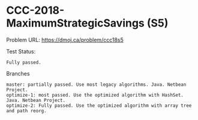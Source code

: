 # CCC-2018-MaximumStrategicSavings (S5)

Problem URL:
  https://dmoj.ca/problem/ccc18s5
  
Test Status:

    Fully passed.
  
Branches
    
    master: partially passed. Use most legacy algorithms. Java. Netbean Project.
    optimize-1: most passed. Use the optimized algorithm with HashSet. Java. Netbean Project.
    optimize-2: Fully passed. Use the optimized algorithm with array tree and path reorg. 
    
